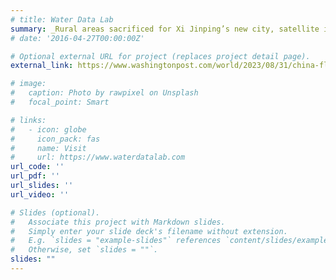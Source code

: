 ```yaml
---
# title: Water Data Lab
summary: _Rural areas sacrificed for Xi Jinping’s new city, satellite imagery shows_
# date: '2016-04-27T00:00:00Z'

# Optional external URL for project (replaces project detail page).
external_link: https://www.washingtonpost.com/world/2023/08/31/china-floods-beijing-rain/

# image:
#   caption: Photo by rawpixel on Unsplash
#   focal_point: Smart

# links:
#   - icon: globe
#     icon_pack: fas
#     name: Visit
#     url: https://www.waterdatalab.com
url_code: ''
url_pdf: ''
url_slides: ''
url_video: ''

# Slides (optional).
#   Associate this project with Markdown slides.
#   Simply enter your slide deck's filename without extension.
#   E.g. `slides = "example-slides"` references `content/slides/example-slides.md`.
#   Otherwise, set `slides = ""`.
slides: ""
---
```

